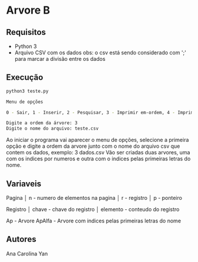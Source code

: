 # Arvore B

## Requisitos

- Python 3
- Arquivo CSV com os dados
obs: o csv está sendo considerado com ';' para marcar a divisão entre os dados

## Execução

```bash
python3 teste.py

Menu de opções

0 - Sair, 1 - Inserir, 2 - Pesquisar, 3 - Imprimir em-ordem, 4 - Imprimir valores menores que uma chave, 5 - Imprimir valores maiores que uma chave, 6 - Buscar por intervalo.

Digite a ordem da árvore: 3
Digite o nome do arquivo: teste.csv
```

Ao iniciar o programa vai aparecer o menu de opções, selecione a primeira opção e digite a ordem da arvore junto com o nome do arquivo csv que contem os dados, exemplo: 3 dados.csv
Vão ser criadas duas arvores, uma com os indices por numeros e outra com o indices pelas primeiras letras do nome.

## Variaveis

Pagina
│ n - numero de elementos na pagina
│ r - registro
│ p - ponteiro

Registro
│ chave - chave do registro
│ elemento - conteudo do registro

Ap - Arvore
ApAlfa - Arvore com indices pelas primeiras letras do nome

## Autores

Ana Carolina
Yan
